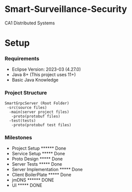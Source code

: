 # Smart-Surveillance-Security
CA1 Distributed Systems

# Setup
### Requirements
- Eclipse Version: 2023-03 (4.27.0)
- Java 8+ (This project uses 11+)
- Basic Java Knowledge

### Project Structure
    SmartGrpcServer (Root Folder)
     -src(source files)
      -main(server project files)
       -proto(protobuf files)
      -test(tests)
       -proto(protobuf test files)
       


### Milestones

- Project Setup ****** Done
- Service Setup ***** Done
- Proto Design ***** Done
- Server Tests ***** Done
- Server Implementation ***** Done
- Client BoilerPlate ***** Done
- jmDNS ****** DONE
- UI ***** DONE

